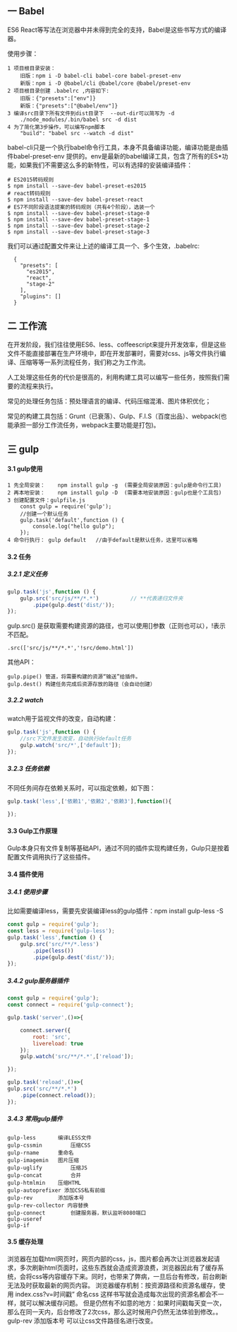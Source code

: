 ## 一 Babel

ES6 React等写法在浏览器中并未得到完全的支持，Babel是这些书写方式的编译器。  

使用步骤：
```
1 项目根目录安装：
    旧版：npm i -D babel-cli babel-core babel-preset-env
    新版：npm i -D @babel/cli @babel/core @babel/preset-env
2 项目根目录创建 .babelrc ,内容如下:
    旧版：{"presets":["env"]}
    新版：{"presets":["@babel/env"]}
3 编译src目录下所有文件到dist目录下  --out-dir可以简写为 -d
    ./node_modules/.bin/babel src -d dist
4 为了简化第3步操作，可以编写npm脚本
    "build": "babel src --watch -d dist"
```

babel-cli只是一个执行babel命令行工具，本身不具备编译功能，编译功能是由插件babel-preset-env 提供的。env是最新的babel编译工具，包含了所有的ES*功能，如果我们不需要这么多的新特性，可以有选择的安装编译插件：
```
# ES2015转码规则	
$ npm install --save-dev babel-preset-es2015
# react转码规则	
$ npm install --save-dev babel-preset-react
# ES7不同阶段语法提案的转码规则（共有4个阶段），选装一个
$ npm install --save-dev babel-preset-stage-0
$ npm install --save-dev babel-preset-stage-1
$ npm install --save-dev babel-preset-stage-2
$ npm install --save-dev babel-preset-stage-3
```

我们可以通过配置文件来让上述的编译工具一个、多个生效，.babelrc:
```
  {
    "presets": [
      "es2015",
      "react",
      "stage-2"
    ],
    "plugins": []
  }
```

## 二 工作流

在开发阶段，我们往往使用ES6、less、coffeescript来提升开发效率，但是这些文件不能直接部署在生产环境中，即在开发部署时，需要对css、js等文件执行编译、压缩等等一系列流程任务，我们称之为工作流。  

人工处理这些任务的代价是很高的，利用构建工具可以编写一些任务，按照我们需要的流程来执行。  

常见的处理任务包括：预处理语言的编译、代码压缩混淆、图片体积优化；  

常见的构建工具包括：Grunt（已衰落）、Gulp、F.I.S（百度出品）、webpack(也能承担一部分工作流任务，webpack主要功能是打包)。  

## 三 gulp 

#### 3.1 gulp使用

```
1 先全局安装：	npm install gulp -g  (需要全局安装原因：gulp是命令行工具)
2 再本地安装：	npm install gulp -D	 (需要本地安装原因：gulp也是个工具包)
3 创建配置文件：gulpfile.js
    const gulp = require('gulp');
    //创建一个默认任务
    gulp.task('default',function () {
        console.log("hello gulp");
    });
4 命令行执行： gulp default	//由于default是默认任务，这里可以省略
```

#### 3.2 任务

##### 3.2.1 定义任务

```js
gulp.task('js',function () {
    gulp.src('src/js/**/*.*')          // **代表递归文件夹
        .pipe(gulp.dest('dist/'));
});
```
gulp.src() 是获取需要构建资源的路径，也可以使用[]参数（正则也可以），!表示不匹配。
```
.src(['src/js/**/*.*','!src/demo.html']) 
```
其他API：
```
gulp.pipe() 管道，将需要构建的资源“输送”给插件。
gulp.dest() 构建任务完成后资源存放的路径（会自动创建）
```

##### 3.2.2 watch

watch用于监视文件的改变，自动构建：
```js
gulp.task('js',function () {
	//src下文件发生改变，自动执行default任务
    gulp.watch('src/*',['default']); 
});
```

##### 3.2.3 任务依赖

不同任务间存在依赖关系时，可以指定依赖，如下图：
```js
gulp.task('less',['依赖1','依赖2','依赖3'],function(){

});
```

#### 3.3 Gulp工作原理

Gulp本身只有文件复制等基础API，通过不同的插件实现构建任务，Gulp只是按着配置文件调用执行了这些插件。

#### 3.4 插件使用

##### 3.4.1 使用步骤

比如需要编译less，需要先安装编译less的gulp插件：npm install gulp-less -S
```js
const gulp = require('gulp');
const less = require('gulp-less');
gulp.task('less',function () {
    gulp.src('src/**/*.less')
        .pipe(less())
        .pipe(gulp.dest('dist/'));
});
```

##### 3.4.2 gulp服务器插件
```js
const gulp = require('gulp');
const connect = require('gulp-connect');

gulp.task('server',()=>{

    connect.server({
        root: 'src',
        livereload: true
    });
    gulp.watch('src/**/*.*',['reload']);

});

gulp.task('reload',()=>{
gulp.src('src/**/*.*')
    .pipe(connect.reload());
});
```

##### 3.4.3 常用gulp插件
```
gulp-less 		编译LESS文件
gulp-cssmin 		压缩CSS
gulp-rname		重命名
gulp-imagemin 	图片压缩
gulp-uglify 		压缩JS
gulp-concat 		合并
gulp-htmlmin 	压缩HTML
gulp-autoprefixer 添加CSS私有前缀
gulp-rev 		添加版本号
gulp-rev-collector 内容替换
gulp-connect		创建服务器，默认监听8080端口
gulp-useref
gulp-if
```

#### 3.5 缓存处理
浏览器在加载html网页时，网页内部的css，js，图片都会再次让浏览器发起请求，多次刷新html页面时，这些东西就会造成资源浪费，浏览器因此有了缓存系统，会将css等内容缓存下来。同时，也带来了弊病，一旦后台有修改，前台刷新无法及时获取最新的网页内容。
浏览器缓存机制：按资源路径和资源名缓存，使用 index.css?v=时间戳”  命名css
这样书写就会造成每次出现的资源名都会不一样，就可以解决缓存问题。
但是仍然有不如意的地方：如果时间戳每天变一次，那么在同一天内，后台修改了2次css，那么这时候用户仍然无法体验到修改。。
gulp-rev 添加版本号 可以让css文件路径名进行改变。






